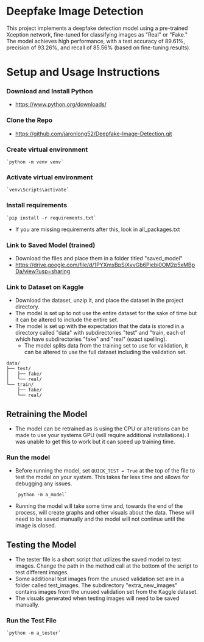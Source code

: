 # Deepfake Image Detection

This project implements a deepfake detection model using a pre-trained Xception network, fine-tuned for classifying images as "Real" or "Fake." The model achieves high performance, with a test accuracy of 89.61%, precision of 93.26%, and recall of 85.56% (based on fine-tuning results).

# Setup and Usage Instructions

### Download and Install Python

- https://www.python.org/downloads/

### Clone the Repo

- https://github.com/jaronlong52/Deepfake-Image-Detection.git

### Create virtual environment

    `python -m venv venv`

### Activate virtual environment

    `venv\Scripts\activate`

### Install requirements

    `pip install -r requirements.txt`

- If you are missing requirements after this, look in all_packages.txt

### Link to Saved Model (trained)

- Download the files and place them in a folder titled "saved_model"
- https://drive.google.com/file/d/1PYXmxBpSiXyvGb6Piebi0OM2p5xMBpDa/view?usp=sharing

### Link to Dataset on Kaggle

- Download the dataset, unzip it, and place the dataset in the project directory.
- The model is set up to not use the entire dataset for the sake of time but it can be altered to include the entire set.
- The model is set up with the expectation that the data is stored in a directory called "data" with subdirectories "test" and "train, each of which have subdirectories "fake" and "real" (exact spelling).
  - The model splits data from the training set to use for validation, it can be altered to use the full dataset including the validation set.

```
data/
├── test/
│   ├── fake/
│   └── real/
└── train/
    ├── fake/
    └── real/
```

## Retraining the Model

- The model can be retrained as is using the CPU or alterations can be made to use your systems GPU (will require additional installations). I was unable to get this to work but it can speed up training time.

### Run the model

- Before running the model, set `QUICK_TEST = True` at the top of the file to test the model on your system. This takes far less time and allows for debugging any issues.

      `python -m a_model`

- Running the model will take some time and, towards the end of the process, will create graphs and other visuals about the data. These will need to be saved manually and the model will not continue until the image is closed.

## Testing the Model

- The tester file is a short script that utilizes the saved model to test images. Change the path in the method call at the bottom of the script to test different images.
- Some additional test images from the unused validation set are in a folder called test_images. The subdirectory "extra_new_images" contains images from the unused validation set from the Kaggle dataset.
- The visuals generated when testing images will need to be saved manually.

### Run the Test File

    `python -m a_tester`
